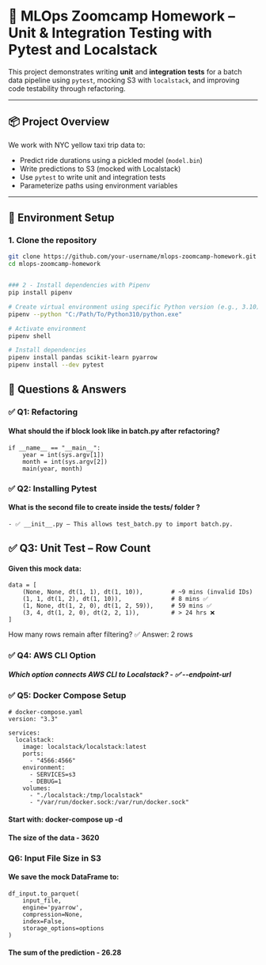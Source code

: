# 🧪 MLOps Zoomcamp Homework – Unit & Integration Testing with Pytest and Localstack

This project demonstrates writing **unit** and **integration tests** for a batch data pipeline using `pytest`, mocking S3 with `localstack`, and improving code testability through refactoring.

---

## 📦 Project Overview

We work with NYC yellow taxi trip data to:
- Predict ride durations using a pickled model (`model.bin`)
- Write predictions to S3 (mocked with Localstack)
- Use `pytest` to write unit and integration tests
- Parameterize paths using environment variables

---

## 🧰 Environment Setup

### 1. Clone the repository

```bash
git clone https://github.com/your-username/mlops-zoomcamp-homework.git
cd mlops-zoomcamp-homework


### 2 - Install dependencies with Pipenv
pip install pipenv

# Create virtual environment using specific Python version (e.g., 3.10)
pipenv --python "C:/Path/To/Python310/python.exe"

# Activate environment
pipenv shell

# Install dependencies
pipenv install pandas scikit-learn pyarrow
pipenv install --dev pytest

```

## 🧪 Questions & Answers

### ✅ Q1: Refactoring
#### What should the if block look like in batch.py after refactoring?

```
if __name__ == "__main__":
    year = int(sys.argv[1])
    month = int(sys.argv[2])
    main(year, month)

```

### ✅ Q2: Installing Pytest
#### What is the second file to create inside the tests/ folder ?
    - ✅ __init__.py – This allows test_batch.py to import batch.py.

## ✅ Q3: Unit Test – Row Count
#### Given this mock data:

```
data = [
    (None, None, dt(1, 1), dt(1, 10)),        # ~9 mins (invalid IDs)
    (1, 1, dt(1, 2), dt(1, 10)),              # 8 mins ✅
    (1, None, dt(1, 2, 0), dt(1, 2, 59)),     # 59 mins ✅
    (3, 4, dt(1, 2, 0), dt(2, 2, 1)),         # > 24 hrs ❌
]

```
How many rows remain after filtering?
✅ Answer: 2 rows

### ✅ Q4: AWS CLI Option
##### Which option connects AWS CLI to Localstack? - ✅ --endpoint-url

### ✅ Q5: Docker Compose Setup
```
# docker-compose.yaml
version: "3.3"

services:
  localstack:
    image: localstack/localstack:latest
    ports:
      - "4566:4566"
    environment:
      - SERVICES=s3
      - DEBUG=1
    volumes:
      - "./localstack:/tmp/localstack"
      - "/var/run/docker.sock:/var/run/docker.sock"
```

#### Start with: docker-compose up -d
#### The size of the data - 3620

### Q6: Input File Size in S3
#### We save the mock DataFrame to:
```
df_input.to_parquet(
    input_file,
    engine='pyarrow',
    compression=None,
    index=False,
    storage_options=options
)
```
#### The sum of the prediction - 26.28
